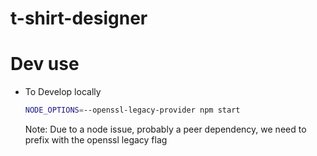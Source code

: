 # t-shirt-designer


# Dev use

- To Develop locally
    ```bash
    NODE_OPTIONS=--openssl-legacy-provider npm start
    ```

    Note: Due to a node issue, probably a peer dependency, we need to prefix with the openssl legacy flag
